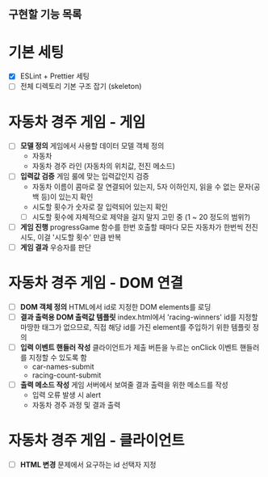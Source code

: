 ## 구현할 기능 목록

# 기본 세팅

- [x] ESLint + Prettier 세팅
- [ ] 전체 디렉토리 기본 구조 잡기 (skeleton)

# 자동차 경주 게임 - 게임

- [ ] **모델 정의** 게임에서 사용할 데이터 모델 객체 정의
  - 자동차
  - 자동차 경주 라인 (자동차의 위치값, 전진 메소드)
- [ ] **입력값 검증** 게임 룰에 맞는 입력값인지 검증
  - 자동차 이름이 콤마로 잘 연결되어 있는지, 5자 이하인지, 읽을 수 없는 문자(공백 등)이 있는지 확인
  - 시도할 횟수가 숫자로 잘 입력되어 있는지 확인
  - [ ] 시도할 횟수에 자체적으로 제약을 걸지 말지 고민 중 (1 ~ 20 정도의 범위?)
- [ ] **게임 진행** progressGame 함수를 한번 호출할 때마다 모든 자동차가 한번씩 전진 시도, 이걸 '시도할 횟수' 만큼 반복
- [ ] **게임 결과** 우승자를 판단

# 자동차 경주 게임 - DOM 연결

- [ ] **DOM 객체 정의** HTML에서 id로 지정한 DOM elements를 로딩
- [ ] **결과 출력용 DOM 출력값 템플릿** index.html에서 'racing-winners' id를 지정할 마땅한 태그가 없으므로, 직접 해당 id를 가진 element를 주입하기 위한 템플릿 정의
- [ ] **입력 이벤트 핸들러 작성** 클라이언트가 제출 버튼을 누르는 onClick 이벤트 핸들러를 지정할 수 있도록 함
  - car-names-submit
  - racing-count-submit
- [ ] **출력 메소드 작성** 게임 서버에서 보여줄 결과 출력을 위한 메소드를 작성
  - 입력 오류 발생 시 alert
  - 자동차 경주 과정 및 결과 출력

# 자동차 경주 게임 - 클라이언트

- [ ] **HTML 변경** 문제에서 요구하는 id 선택자 지정
